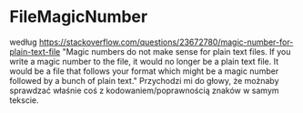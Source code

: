 # FileMagicNumber

według https://stackoverflow.com/questions/23672780/magic-number-for-plain-text-file
"Magic numbers do not make sense for plain text files. If you write a magic number to the file, it would no longer be a plain text file. 
It would be a file that follows your format which might be a magic number followed by a bunch of plain text."
Przychodzi mi do głowy, że możnaby sprawdzać właśnie coś z kodowaniem/poprawnością znaków w samym tekscie.
